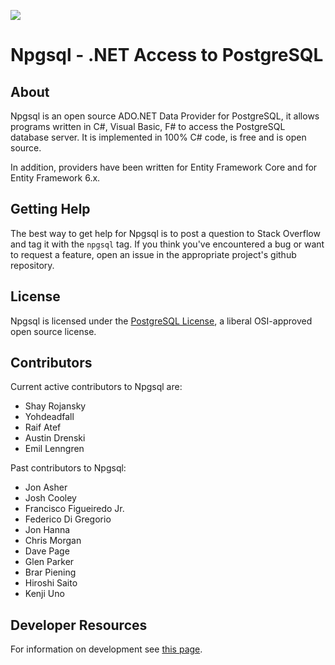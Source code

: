 <p id="badges">
  <a href="https://gitter.im/npgsql/npgsql">
    <img src="https://img.shields.io/badge/GITTER-JOIN%20CHAT-brightgreen.svg?style=plastic;maxAge=600" />
  </a>
</p>

# Npgsql - .NET Access to PostgreSQL

## About

Npgsql is an open source ADO.NET Data Provider for PostgreSQL, it allows programs written in C#, Visual Basic, F# to access the PostgreSQL database server.
It is implemented in 100% C# code, is free and is open source.

In addition, providers have been written for Entity Framework Core and for Entity Framework 6.x.

## Getting Help

The best way to get help for Npgsql is to post a question to Stack Overflow and tag it with the `npgsql` tag.
If you think you've encountered a bug or want to request a feature, open an issue in the appropriate project's github repository.

## License

Npgsql is licensed under the [PostgreSQL License](https://github.com/npgsql/npgsql/blob/master/LICENSE.txt), a liberal OSI-approved open source license.

## Contributors

Current active contributors to Npgsql are:

* Shay Rojansky
* Yohdeadfall
* Raif Atef
* Austin Drenski
* Emil Lenngren

Past contributors to Npgsql:

* Jon Asher
* Josh Cooley
* Francisco Figueiredo Jr.
* Federico Di Gregorio
* Jon Hanna
* Chris Morgan
* Dave Page
* Glen Parker
* Brar Piening
* Hiroshi Saito
* Kenji Uno

## Developer Resources

For information on development see [this page](dev/index.md).
